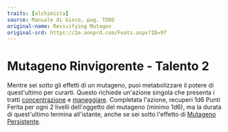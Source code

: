 ```yaml
---
traits: [alchimista]
source: Manuale di Gioco, pag. TODO
original-name: Revivifying Mutagen
original-srd: https://2e.aonprd.com/Feats.aspx?ID=97
---
```


# Mutageno Rinvigorente - Talento 2

Mentre sei sotto gli effetti di un mutageno, puoi metabolizzare il potere di
quest'ultimo per curarti. Questo richiede un'azione singola che presenta i
tratti [concentrazione](/tratti/concentrazione) e
[maneggiare](/tratti/maneggiare). Completata l'azione, recuperi 1d6 Punti Ferita
per ogni 2 livelli dell'oggetto del mutageno (minimo 1d6), ma la durata di
quest'ultimo termina all'istante, anche se sei sotto l'effetto di
[Mutageno Persistente](/classi/alchimista/talenti/mutageno-persistente).
